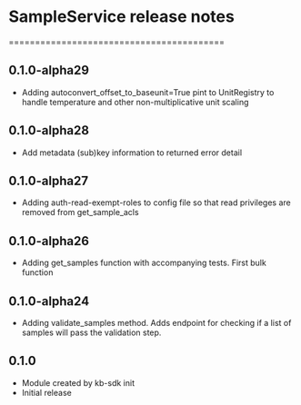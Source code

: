 # SampleService release notes
=========================================

0.1.0-alpha29
-----
* Adding autoconvert_offset_to_baseunit=True pint to UnitRegistry to handle temperature and other non-multiplicative unit scaling

0.1.0-alpha28
-----
* Add metadata (sub)key information to returned error detail

0.1.0-alpha27
-----
* Adding auth-read-exempt-roles to config file so that read privileges are removed from get_sample_acls

0.1.0-alpha26
-----
* Adding get_samples function with accompanying tests. First bulk function

0.1.0-alpha24
-----
* Adding validate_samples method. Adds endpoint for checking if a list of samples will pass the validation step.

0.1.0
-----
* Module created by kb-sdk init
* Initial release
